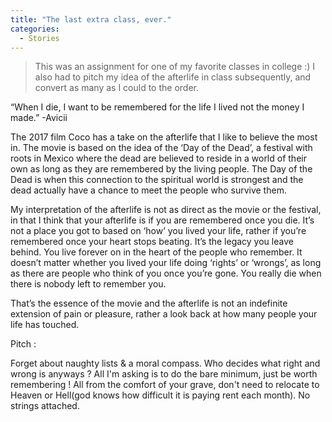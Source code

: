 ```yaml
---
title: "The last extra class, ever."
categories:
  - Stories 
---
```


> This was an assignment for one of my favorite classes in college :) I also had to pitch my idea of the afterlife in class subsequently, and convert as many as I could to the order.  

“When I die, I want to be remembered for the life I lived not the money I made.” -Avicii

The 2017 film Coco has a take on the afterlife that I like to believe the most in. The movie is based on the idea of the ‘Day of the Dead’, a festival with roots in Mexico where the dead are believed to reside in a world of their own as long as they are remembered by the living people. The Day of the Dead is when this connection to the spiritual world is strongest and the dead actually have a chance to meet the people who survive them.

My interpretation of the afterlife is not as direct as the movie or the festival, in that I think that your afterlife is if you are remembered once you die. It’s not a place you got to based on ‘how’ you lived your life, rather if you’re remembered once your heart stops beating. It’s the legacy you leave behind. You live forever on in the heart of the people who remember. It doesn’t matter whether you lived your life doing ‘rights’ or ‘wrongs’, as long as there are people who think of you once you’re
gone. You really die when there is nobody left to remember you.

That’s the essence of the movie and the afterlife is not an indefinite extension of pain or pleasure, rather a look back at how many people your life has touched.

Pitch :

Forget about naughty lists & a moral compass. Who decides what right and wrong is anyways ? All I'm asking is to do the bare minimum, just be worth remembering ! All from the comfort of your grave, don't need to relocate to Heaven or Hell(god knows how difficult it is paying rent each month). No strings attached.